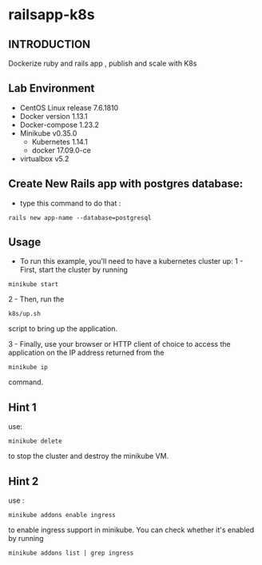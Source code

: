railsapp-k8s
===============

INTRODUCTION
---

Dockerize ruby and rails app , publish and scale with K8s

Lab Environment
---

* CentOS Linux release 7.6.1810
* Docker version 1.13.1
* Docker-compose 1.23.2
* Minikube v0.35.0
    * Kubernetes 1.14.1
    * docker 17.09.0-ce
* virtualbox v5.2


Create New Rails app with postgres database:
---

* type this command to do that :
```
rails new app-name --database=postgresql
```


Usage
---

* To run this example, you'll need to have a kubernetes cluster up: 
1 - First, start the cluster by running
```
minikube start
```

2 - Then, run the 
```
k8s/up.sh
``` 
script to bring up the application.

3 - Finally, use your browser or HTTP client of choice to access the application on the IP address returned from the 
```
minikube ip
```
command.



Hint 1
---

use:
```
minikube delete
```
 to stop the cluster and destroy the minikube VM.


Hint 2
---

use :
```
minikube addons enable ingress 
```
to enable ingress support in minikube. You can check whether it's enabled by running 
```
minikube addons list | grep ingress
```
